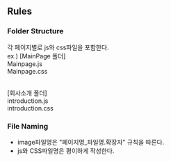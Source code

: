 ## Rules
### Folder Structure
각 페이지별로 js와 css파일을 포함한다.
<br/>
ex.)
[MainPage 폴더]
<br/>
Mainpage.js
<br/>
Mainpage.css
<br/>

<br/>
[회사소개 폴더]
<br/>
introduction.js
<br/>
introduction.css

### File Naming
- image파일명은 "페이지명_파일명.확장자" 규칙을 따른다.
- js와 CSS파일명은 평이하게 작성한다.
